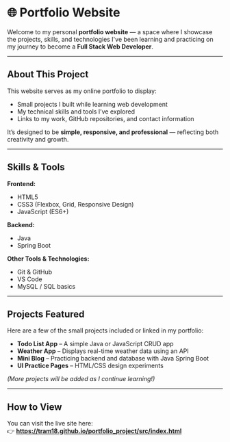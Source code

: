 # 🌐 Portfolio Website

Welcome to my personal **portfolio website** — a space where I showcase the projects, skills, and technologies I've been learning and practicing on my journey to become a **Full Stack Web Developer**.

---

## About This Project

This website serves as my online portfolio to display:
- Small projects I built while learning web development
- My technical skills and tools I’ve explored
- Links to my work, GitHub repositories, and contact information

It’s designed to be **simple, responsive, and professional** — reflecting both creativity and growth.

---

## Skills & Tools

**Frontend:**
- HTML5
- CSS3 (Flexbox, Grid, Responsive Design)
- JavaScript (ES6+)

**Backend:**
- Java
- Spring Boot

**Other Tools & Technologies:**
- Git & GitHub
- VS Code
- MySQL / SQL basics

---

## Projects Featured

Here are a few of the small projects included or linked in my portfolio:

- **Todo List App** – A simple Java or JavaScript CRUD app
- **Weather App** – Displays real-time weather data using an API
- **Mini Blog** – Practicing backend and database with Java Spring Boot
- **UI Practice Pages** – HTML/CSS design experiments

*(More projects will be added as I continue learning!)*

---

## How to View

You can visit the live site here:  
👉 **https://tram18.github.io/portfolio_project/src/index.html** 

